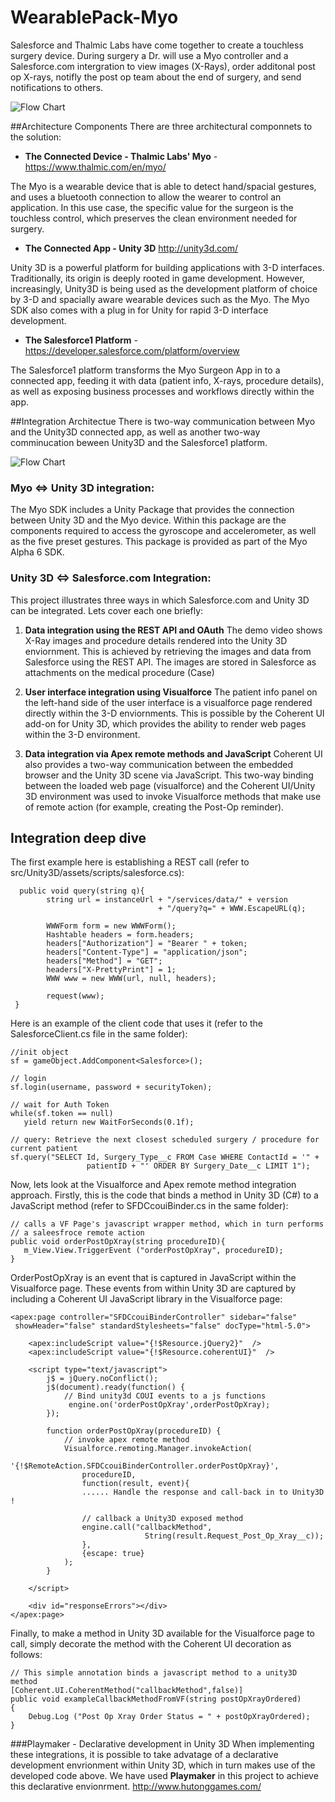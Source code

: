 WearablePack-Myo
================

Salesforce and Thalmic Labs have come together to create a touchless surgery device. During surgery a Dr. will use a Myo controller and a Salesforce.com intergration to view images (X-Rays), order additonal post op X-rays, notifly the post op team about the end of surgery, and send notifications to others.

![Flow Chart](https://cloud.githubusercontent.com/assets/6456976/3211270/82bf990c-ef0c-11e3-88f0-d9a2f4834aad.png)

##Architecture Components
There are three architectural componnets to the solution:

-  **The Connected Device - Thalmic Labs' Myo** -  https://www.thalmic.com/en/myo/

The Myo is a wearable device that is able to detect hand/spacial gestures, and uses a bluetooth connection to allow the wearer to control an application.  In this use case, the specific value for the surgeon is the touchless control, which preserves the clean environment needed for surgery.

- **The Connected App - Unity 3D**  http://unity3d.com/

Unity 3D is a powerful platform for building applications with 3-D interfaces. Traditionally, its origin is deeply rooted in game development. However, increasingly, Unity3D is being used as the development platform of choice by 3-D and spacially aware wearable devices such as the Myo. The Myo SDK also comes with a plug in for Unity for rapid 3-D interface development.

- **The Salesforce1 Platform** - https://developer.salesforce.com/platform/overview

The Salesforce1 platform transforms the Myo Surgeon App in to a connected app, feeding it with data (patient info, X-rays, procedure details), as well as exposing business processes and workflows directly within the app.

##Integration Architectue 
There is two-way communication between Myo and the Unity3D connected app, as well as another two-way comminucation beween Unity3D and the Salesforce1 platform.

![Flow Chart](https://cloud.githubusercontent.com/assets/2077602/3217042/32ad59c0-efdb-11e3-8b08-d005d24ae079.png)


###  Myo <=> Unity 3D integration:
The Myo SDK includes a Unity Package that provides the connection between Unity 3D and the Myo device.  Within this package are the components required to access the gyroscope and accelerometer, as well as the five preset gestures.  This package is provided as part of the Myo Alpha 6 SDK.

###  Unity 3D <=> Salesforce.com Integration:
This project illustrates three ways in which Salesforce.com and Unity 3D can be integrated. Lets cover each one briefly:

   1. **Data integration using the REST API and OAuth**
   The demo video shows X-Ray images and procedure details rendered into the Unity 3D enviornment. This is achieved by retrieving the images and data from Salesforce using the REST API. The images are stored in Salesforce as attachments on the medical procedure (Case) 

   2. **User interface integration using Visualforce**
   The patient info panel on the left-hand side of the user interface is a visualforce page rendered directly within the 3-D enviornments. This is possible by the Coherent UI add-on for Unity 3D, which provides the ability to render web pages within the 3-D environment. 

   3. **Data integration via Apex remote methods and JavaScript**
   Coherent UI also provides a two-way communication between the embedded browser and the Unity 3D scene via JavaScript. This two-way binding between the loaded web page (visualforce) and the Coherent UI/Unity 3D environment was used to invoke Visualforce  methods that make use of remote action (for example, creating the Post-Op reminder).

## Integration deep dive
The first example here is establishing a REST call (refer to src/Unity3D/assets/scripts/salesforce.cs):

      public void query(string q){
            string url = instanceUrl + "/services/data/" + version 
									 + "/query?q=" + WWW.EscapeURL(q);

			WWWForm form = new WWWForm();			
			Hashtable headers = form.headers;
			headers["Authorization"] = "Bearer " + token;
			headers["Content-Type"] = "application/json";
			headers["Method"] = "GET";
			headers["X-PrettyPrint"] = 1;
			WWW www = new WWW(url, null, headers);

			request(www);
	 }

Here is an example of the client code that uses it (refer to the SalesforceClient.cs file in the same folder):

    //init object
    sf = gameObject.AddComponent<Salesforce>();
            
    // login
    sf.login(username, password + securityToken);
            
    // wait for Auth Token
    while(sf.token == null)
       yield return new WaitForSeconds(0.1f);
    
    // query: Retrieve the next closest scheduled surgery / procedure for current patient
    sf.query("SELECT Id, Surgery_Type__c FROM Case WHERE ContactId = '" +
                     patientID + "' ORDER BY Surgery_Date__c LIMIT 1");


Now, lets look at the Visualforce and Apex remote method integration approach. Firstly, this is the code that binds a method in Unity 3D (C#) to a JavaScript method (refer to SFDCcouiBinder.cs in the same folder):

	// calls a VF Page's javascript wrapper method, which in turn performs 
    // a saleesfroce remote action	
	public void orderPostOpXray(string procedureID){
       m_View.View.TriggerEvent ("orderPostOpXray", procedureID); 
	}

OrderPostOpXray is an event that is captured in JavaScript within the Visualforce page. These events from within Unity 3D are captured by including a Coherent UI JavaScript library in the Visualforce page:


	<apex:page controller="SFDCcouiBinderController" sidebar="false" 
     showHeader="false" standardStylesheets="false" docType="html-5.0">
    
        <apex:includeScript value="{!$Resource.jQuery2}"  />  
        <apex:includeScript value="{!$Resource.coherentUI}"  />
    
        <script type="text/javascript">
            j$ = jQuery.noConflict();
            j$(document).ready(function() {
                // Bind unity3d COUI events to a js functions
                 engine.on('orderPostOpXray',orderPostOpXray);
            });
        
            function orderPostOpXray(procedureID) {
                // invoke apex remote method
                Visualforce.remoting.Manager.invokeAction(
                    '{!$RemoteAction.SFDCcouiBinderController.orderPostOpXray}',
                    procedureID, 
                    function(result, event){
                    ...... Handle the response and call-back in to Unity3D !
                    
                    // callback a Unity3D exposed method
                    engine.call("callbackMethod",
                     			  String(result.Request_Post_Op_Xray__c)); 
                    },
                    {escape: true}
                );
            }
        
     	</script>
    
        <div id="responseErrors"></div>
	</apex:page>

Finally, to make a method in Unity 3D available for the Visualforce page to call, simply decorate the method with the Coherent UI decoration as follows:

	// This simple annotation binds a javascript method to a unity3D method
    [Coherent.UI.CoherentMethod("callbackMethod",false)] 
    public void exampleCallbackMethodFromVF(string postOpXrayOrdered)
	{
		Debug.Log ("Post Op Xray Order Status = " + postOpXrayOrdered);
    }
    
###Playmaker - Declarative development in Unity 3D
When implementing these integrations, it is possible to take advatage of a declarative development envrionment within Unity 3D, which in turn makes use of the developed code above. We have used **Playmaker** in this project to achieve this declarative envionrment.
http://www.hutonggames.com/

